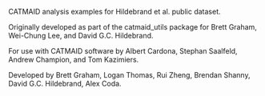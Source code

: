 CATMAID analysis examples for Hildebrand et al. public dataset.



Originally developed as part of the catmaid_utils package for Brett Graham, Wei-Chung Lee, and David G.C. Hildebrand.

For use with CATMAID software by Albert Cardona, Stephan Saalfeld, Andrew Champion, and Tom Kazimiers.

Developed by Brett Graham, Logan Thomas, Rui Zheng, Brendan Shanny, David G.C. Hildebrand, Alex Coda.
